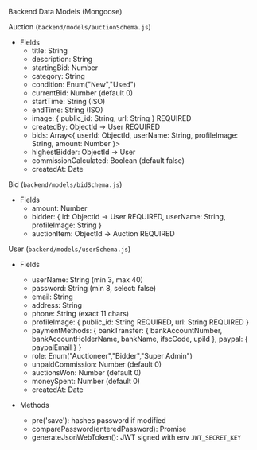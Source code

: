 Backend Data Models (Mongoose)

Auction (`backend/models/auctionSchema.js`)
- Fields
  - title: String
  - description: String
  - startingBid: Number
  - category: String
  - condition: Enum("New","Used")
  - currentBid: Number (default 0)
  - startTime: String (ISO)
  - endTime: String (ISO)
  - image: { public_id: String, url: String } REQUIRED
  - createdBy: ObjectId -> User REQUIRED
  - bids: Array<{ userId: ObjectId, userName: String, profileImage: String, amount: Number }>
  - highestBidder: ObjectId -> User
  - commissionCalculated: Boolean (default false)
  - createdAt: Date

Bid (`backend/models/bidSchema.js`)
- Fields
  - amount: Number
  - bidder: { id: ObjectId -> User REQUIRED, userName: String, profileImage: String }
  - auctionItem: ObjectId -> Auction REQUIRED

User (`backend/models/userSchema.js`)
- Fields
  - userName: String (min 3, max 40)
  - password: String (min 8, select: false)
  - email: String
  - address: String
  - phone: String (exact 11 chars)
  - profileImage: { public_id: String REQUIRED, url: String REQUIRED }
  - paymentMethods: { bankTransfer: { bankAccountNumber, bankAccountHolderName, bankName, ifscCode, upiId }, paypal: { paypalEmail } }
  - role: Enum("Auctioneer","Bidder","Super Admin")
  - unpaidCommission: Number (default 0)
  - auctionsWon: Number (default 0)
  - moneySpent: Number (default 0)
  - createdAt: Date

- Methods
  - pre('save'): hashes password if modified
  - comparePassword(enteredPassword): Promise<boolean>
  - generateJsonWebToken(): JWT signed with env `JWT_SECRET_KEY`